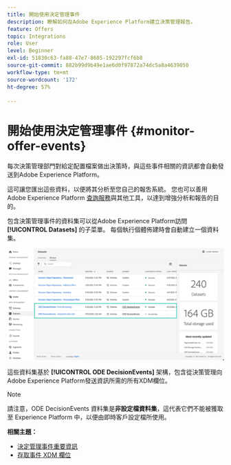 ```yaml
---
title: 開始使用決定管理事件
description: 瞭解如何在Adobe Experience Platform建立決策管理報告。
feature: Offers
topic: Integrations
role: User
level: Beginner
exl-id: 51830c63-fa88-47e7-8605-192297fcf6b8
source-git-commit: 882b99d9b49e1ae6d0f97872a74dc5a8a4639050
workflow-type: tm+mt
source-wordcount: '172'
ht-degree: 57%

---
```


# 開始使用決定管理事件 {#monitor-offer-events}

每次決策管理部門對給定配置檔案做出決策時，與這些事件相關的資訊都會自動發送到Adobe Experience Platform。

這可讓您匯出這些資料，以便將其分析至您自己的報吿系統。 您也可以善用 Adobe Experience Platform [查詢服務](https://experienceleague.adobe.com/docs/experience-platform/query/home.html?lang=zh-Hant)與其他工具，以達到增強分析和報告的目的。

包含決策管理事件的資料集可以從Adobe Experience Platform訪問 **[!UICONTROL Datasets]** 的子菜單。 每個執行個體佈建時會自動建立一個資料集。

![](../assets/events-datasets-list.png)

這些資料集基於 **[!UICONTROL ODE DecisionEvents]** 架構，包含從決策管理向Adobe Experience Platform發送資訊所需的所有XDM欄位。

>[!NOTE]
>
>請注意，ODE DecisionEvents 資料集是&#x200B;**非設定檔資料集**，這代表它們不能被獲取至 Experience Platform 中，以便由即時客戶設定檔所使用。

**相關主題：**

* [決定管理事件重要資訊](../reports/key-information.md)
* [存取事件 XDM 欄位](../reports/xdm-fields.md)
